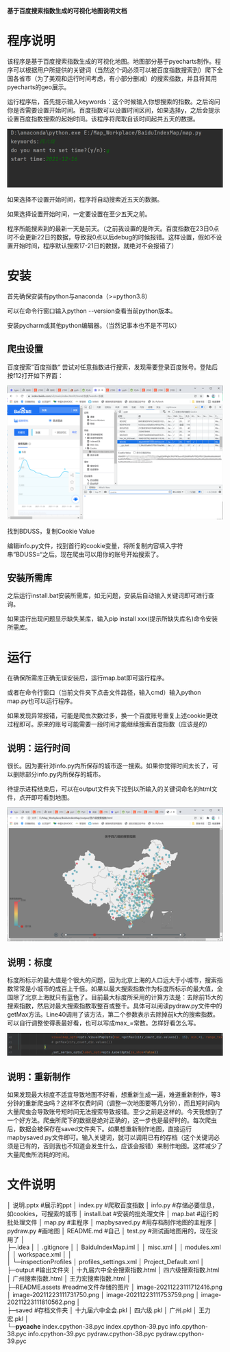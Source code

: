 **基于百度搜索指数生成的可视化地图说明文档**

# 程序说明

该程序是基于百度搜索指数生成的可视化地图。地图部分基于pyecharts制作。程序可以根据用户所提供的关键词（当然这个词必须可以被百度指数搜索到）爬下全国各省市（为了美观和运行时间考虑，有小部分删减）的搜索指数，并且将其用pyecharts的geo展示。

运行程序后，首先提示输入keywords：这个时候输入你想搜索的指数。之后询问你是否需要设置开始时间。百度指数可以设置时间区间，如果选择y，之后会提示设置百度指数搜索的起始时间。该程序将爬取自该时间起共五天的数据。

![image-20211223111712416](README.assets/image-20211223111712416.png)

如果选择不设置开始时间，程序将自动搜索近五天的数据。

如果选择设置开始时间，一定要设置在至少五天之前。

程序所能搜索到的最新一天是前天。（之前我设置的是昨天。百度指数在23日0点时不会更新22日的数据，导致我0点以后debug的时候报错。这样设置，假如不设置开始时间，程序默认搜索17-21日的数据，就绝对不会报错了）

# 安装

首先确保安装有python与anaconda（>=python3.8）

可以在命令行窗口输入python --version查看当前python版本。

安装pycharm或其他python编辑器。（当然记事本也不是不可以）

## 爬虫设置

百度搜索”百度指数“ 尝试对任意指数进行搜索，发现需要登录百度账号。登陆后按f12打开如下界面：

![image-20211223111731750](README.assets/image-20211223111731750.png)

找到BDUSS，复制Cookie Value

编辑info.py文件，找到首行的cookie变量，将所复制内容填入字符串”BDUSS=“之后。现在爬虫可以用你的账号开始搜索了。

## 安装所需库

之后运行install.bat安装所需库，如无问题，安装后自动输入关键词即可进行查询。

如果运行出现问题显示缺失某库，输入pip install xxx(提示所缺失库名)命令安装所需库。

# 运行

在确保所需库正确无误安装后，运行map.bat即可运行程序。

或者在命令行窗口（当前文件夹下点击文件路径，输入cmd）输入python map.py也可以运行程序。

如果发现异常报错，可能是爬虫次数过多，换一个百度账号重复上述cookie更改过程即可。原来的账号可能需要一段时间才能继续搜索百度指数（应该是的）

## 说明：运行时间

很长。因为要针对info.py内所保存的城市逐一搜索。如果你觉得时间太长了，可以删除部分info.py内所保存的城市。

待提示进程结束后，可以在output文件夹下找到以所输入的关键词命名的html文件，点开即可看到地图。

![image-20211223111753759](README.assets/image-20211223111753759.png)

## 说明：标度

标度所标示的最大值是个很大的问题，因为北京上海的人口远大于小城市，搜索指数常常是小城市的成百上千倍。如果以最大搜索指数作为标度所标示的最大值，全国除了北京上海就只有蓝色了。目前最大标度所采用的计算方法是：去除前15大的搜索指数，然后对最大搜索指数取整百或整千。具体可以阅读pydraw.py文件中的getMax方法。Line40调用了该方法，第二个参数表示去除掉前k大的搜索指数。可以自行调整使得表最好看，也可以写成max_=常数。怎样好看怎么写。

![image-20211223111810562](README.assets/image-20211223111810562.png)

## 说明：重新制作

如果发现最大标度不适宜导致地图不好看，想重新生成一遍，难道重新制作，等3分钟的重新爬虫吗？这样不仅费时间（调整一次地图要等几分钟），而且短时间内大量爬虫会导致账号短时间无法搜索导致报错。至少之前是这样的。今天我想到了一个好方法。爬虫所爬下的数据是绝对正确的，这一步也是最好时的。每次爬虫后，数据会被保存在saved文件夹下。如果想重新制作地图，直接运行mapbysaved.py文件即可。输入关键词，就可以调用已有的存档（这个关键词必须是已有的，否则我也不知道会发生什么，应该会报错）来制作地图。这样减少了大量爬虫所消耗的时间。

# 文件说明


│  说明.pptx                                                   #展示的ppt
│  index.py                                               #爬取百度指数
│  info.py  #存储必要信息，如cookies，可搜索的城市
│  install.bat                                     #安装的批处理文件
│  map.bat                                        #运行的批处理文件
│  map.py                                                            #主程序
│  mapbysaved.py               #用存档制作地图的主程序
│  pydraw.py                                                       #画地图
│  README.md                                                       #自己
│  test.py                       #测试画地图用的，现在没用了
│  
├─.idea
│  │  .gitignore
│  │  BaiduIndexMap.iml
│  │  misc.xml
│  │  modules.xml
│  │  workspace.xml
│  │  
│  └─inspectionProfiles
│          profiles_settings.xml
│          Project_Default.xml
│          
├─output                                                     #输出文件夹
│      十九届六中全会搜索指数.html
│      四六级搜索指数.html
│      广州搜索指数.html
│      王力宏搜索指数.html
│      
├─README.assets                #readme文件存储的图片
│      image-20211223111712416.png
│      image-20211223111731750.png
│      image-20211223111753759.png
│      image-20211223111810562.png
│      
├─saved                                                       #存档文件夹
│      十九届六中全会.pkl
│      四六级.pkl
│      广州.pkl
│      王力宏.pkl
│      
└─__pycache__
        index.cpython-38.pyc
        index.cpython-39.pyc
        info.cpython-38.pyc
        info.cpython-39.pyc
        pydraw.cpython-38.pyc
        pydraw.cpython-39.pyc
